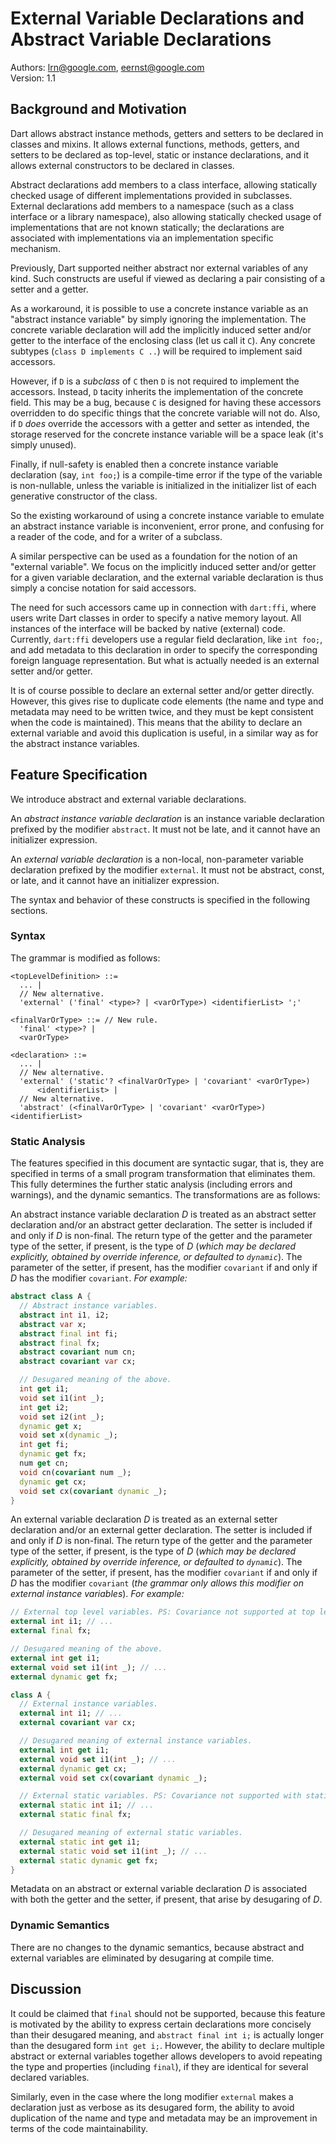 # External Variable Declarations and Abstract Variable Declarations

Authors: lrn@google.com, eernst@google.com<br>
Version: 1.1

## Background and Motivation

Dart allows abstract instance methods, getters and setters to be declared
in classes and mixins. It allows external functions, methods, getters, and
setters to be declared as top-level, static or instance declarations, and
it allows external constructors to be declared in classes.

Abstract declarations add members to a class interface, allowing statically
checked usage of different implementations provided in subclasses.
External declarations add members to a namespace (such as a class interface
or a library namespace), also allowing statically checked usage of
implementations that are not known statically; the declarations are
associated with implementations via an implementation specific mechanism.

Previously, Dart supported neither abstract nor external variables of any
kind. Such constructs are useful if viewed as declaring a pair consisting
of a setter and a getter.

As a workaround, it is possible to use a concrete instance variable as an
"abstract instance variable" by simply ignoring the implementation. The
concrete variable declaration will add the implicitly induced setter and/or
getter to the interface of the enclosing class (let us call it `C`). Any
concrete subtypes (`class D implements C ..`) will be required to implement
said accessors.

However, if `D` is a _subclass_ of `C` then `D` is not required to
implement the accessors. Instead, `D` tacity inherits the implementation of
the concrete field. This may be a bug, because `C` is designed for having
these accessors overridden to do specific things that the concrete variable
will not do.  Also, if `D` _does_ override the accessors with a getter and
setter as intended, the storage reserved for the concrete instance variable
will be a space leak (it's simply unused).

Finally, if null-safety is enabled then a concrete instance variable
declaration (say, `int foo;`) is a compile-time error if the type of the
variable is non-nullable, unless the variable is initialized in the
initializer list of each generative constructor of the class.

So the existing workaround of using a concrete instance variable to emulate
an abstract instance variable is inconvenient, error prone, and confusing
for a reader of the code, and for a writer of a subclass.

A similar perspective can be used as a foundation for the notion of an
"external variable". We focus on the implicitly induced setter and/or
getter for a given variable declaration, and the external variable
declaration is thus simply a concise notation for said accessors.

The need for such accessors came up in connection with `dart:ffi`, where
users write Dart classes in order to specify a native memory layout. All
instances of the interface will be backed by native (external)
code. Currently, `dart:ffi` developers use a regular field declaration,
like `int foo;`, and add metadata to this declaration in order to specify
the corresponding foreign language representation. But what is actually
needed is an external setter and/or getter.

It is of course possible to declare an external setter and/or getter
directly. However, this gives rise to duplicate code elements (the name and
type and metadata may need to be written twice, and they must be kept
consistent when the code is maintained). This means that the ability to
declare an external variable and avoid this duplication is useful, in a
similar way as for the abstract instance variables.


## Feature Specification

We introduce abstract and external variable declarations.

An _abstract instance variable declaration_ is an instance variable
declaration prefixed by the modifier `abstract`. It must not be late, and
it cannot have an initializer expression.

An _external variable declaration_ is a non-local, non-parameter variable
declaration prefixed by the modifier `external`. It must not be abstract,
const, or late, and it cannot have an initializer expression.

The syntax and behavior of these constructs is specified in the following
sections.


### Syntax

The grammar is modified as follows:

```
<topLevelDefinition> ::=
  ... |
  // New alternative.
  'external' ('final' <type>? | <varOrType>) <identifierList> ';'

<finalVarOrType> ::= // New rule.
  'final' <type>? |
  <varOrType>

<declaration> ::=
  ... |
  // New alternative.
  'external' ('static'? <finalVarOrType> | 'covariant' <varOrType>)
      <identifierList> |
  // New alternative.
  'abstract' (<finalVarOrType> | 'covariant' <varOrType>) <identifierList>
```


### Static Analysis

The features specified in this document are syntactic sugar, that is, they
are specified in terms of a small program transformation that eliminates
them. This fully determines the further static analysis (including errors
and warnings), and the dynamic semantics. The transformations are as
follows:

An abstract instance variable declaration _D_ is treated as an abstract setter
declaration and/or an abstract getter declaration. The setter is included if
and only if _D_ is non-final. The return type of the getter and the parameter
type of the setter, if present, is the type of _D_ (*which may be declared
explicitly, obtained by override inference, or defaulted to `dynamic`*). The
parameter of the setter, if present, has the modifier `covariant` if and only if
_D_ has the modifier `covariant`. _For example:_

```dart
abstract class A {
  // Abstract instance variables.
  abstract int i1, i2;
  abstract var x;
  abstract final int fi;
  abstract final fx;
  abstract covariant num cn;
  abstract covariant var cx;

  // Desugared meaning of the above.
  int get i1;
  void set i1(int _);
  int get i2;
  void set i2(int _);
  dynamic get x;
  void set x(dynamic _);
  int get fi;
  dynamic get fx;
  num get cn;
  void cn(covariant num _);
  dynamic get cx;
  void set cx(covariant dynamic _);
}
```

An external variable declaration _D_ is treated as an external setter
declaration and/or an external getter declaration. The setter is included
if and only if _D_ is non-final. The return type of the getter and the
parameter type of the setter, if present, is the type of _D_ (*which may be
declared explicitly, obtained by override inference, or defaulted to
`dynamic`*). The parameter of the setter, if present, has the modifier
`covariant` if and only if _D_ has the modifier `covariant` (*the grammar
only allows this modifier on external instance variables*). _For example:_

```dart
// External top level variables. PS: Covariance not supported at top level.
external int i1; // ...
external final fx;

// Desugared meaning of the above.
external int get i1;
external void set i1(int _); // ...
external dynamic get fx;

class A {
  // External instance variables.
  external int i1; // ...
  external covariant var cx;

  // Desugared meaning of external instance variables.
  external int get i1;
  external void set i1(int _); // ...
  external dynamic get cx;
  external void set cx(covariant dynamic _);

  // External static variables. PS: Covariance not supported with static.
  external static int i1; // ...
  external static final fx;

  // Desugared meaning of external static variables.
  external static int get i1;
  external static void set i1(int _); // ...
  external static dynamic get fx;
}
```

Metadata on an abstract or external variable declaration _D_ is associated
with both the getter and the setter, if present, that arise by desugaring
of _D_.


### Dynamic Semantics

There are no changes to the dynamic semantics, because abstract and
external variables are eliminated by desugaring at compile time.


## Discussion

It could be claimed that `final` should not be supported, because this
feature is motivated by the ability to express certain declarations more
concisely than their desugared meaning, and `abstract final int i;` is
actually longer than the desugared form `int get i;`. However, the ability
to declare multiple abstract or external variables together allows
developers to avoid repeating the type and properties (including `final`),
if they are identical for several declared variables.

Similarly, even in the case where the long modifier `external` makes a
declaration just as verbose as its desugared form, the ability to avoid
duplication of the name and type and metadata may be an improvement in
terms of the code maintainability.
